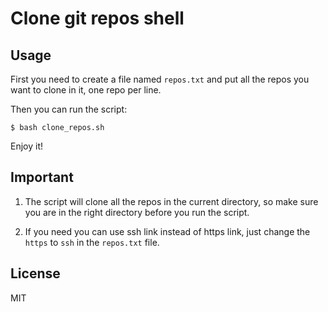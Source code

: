# Clone git repos shell

## Usage

First you need to create a file named `repos.txt` and put all the repos you want to clone in it, one repo per line.

Then you can run the script:

```shell
$ bash clone_repos.sh
```
Enjoy it!

## Important

1. The script will clone all the repos in the current directory, so make sure you are in the right directory before you run the script.

2. If you need you can use ssh link instead of https link, just change the `https` to `ssh` in the `repos.txt` file.

## License

MIT

